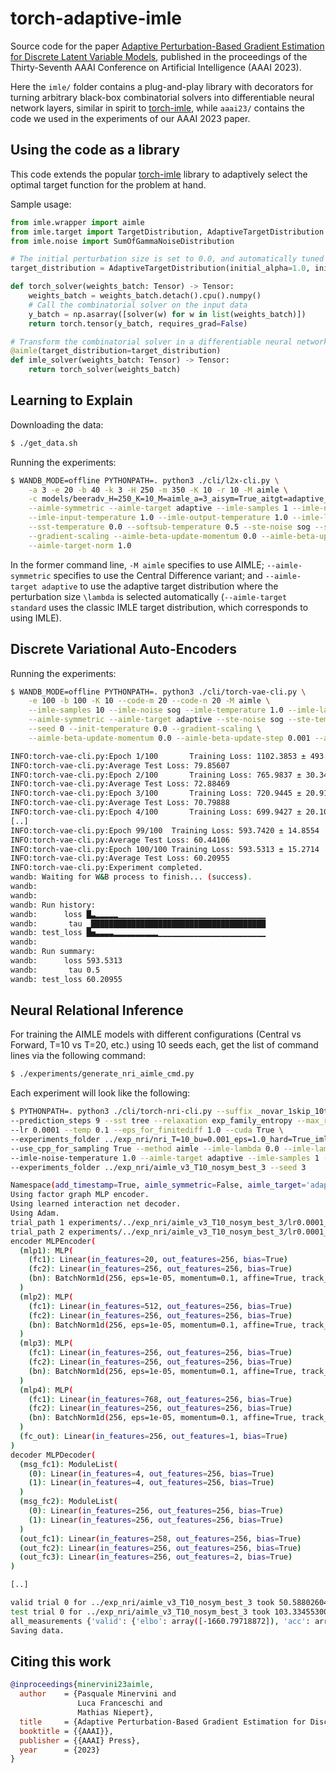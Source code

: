 # torch-adaptive-imle

Source code for the paper [Adaptive Perturbation-Based Gradient Estimation for Discrete Latent Variable Models](https://arxiv.org/abs/2209.04862), published in the proceedings of the Thirty-Seventh AAAI Conference on Artificial Intelligence (AAAI 2023).

Here the `imle/` folder contains a plug-and-play library with decorators for turning arbitrary black-box combinatorial solvers into differentiable neural network layers, similar in spirit to [torch-imle](https://github.com/uclnlp/torch-imle), while `aaai23/` contains the code we used in the experiments of our AAAI 2023 paper.

## Using the code as a library

This code extends the popular [torch-imle](https://github.com/uclnlp/torch-imle) library to adaptively select the optimal target function for the problem at hand.

Sample usage:

```python
from imle.wrapper import aimle
from imle.target import TargetDistribution, AdaptiveTargetDistribution
from imle.noise import SumOfGammaNoiseDistribution

# The initial perturbation size is set to 0.0, and automatically tuned by the model during training
target_distribution = AdaptiveTargetDistribution(initial_alpha=1.0, initial_beta=0.0)

def torch_solver(weights_batch: Tensor) -> Tensor:
    weights_batch = weights_batch.detach().cpu().numpy()
    # Call the combinatorial solver on the input data
    y_batch = np.asarray([solver(w) for w in list(weights_batch)])
    return torch.tensor(y_batch, requires_grad=False)

# Transform the combinatorial solver in a differentiable neural network layer by adding a simple annotation
@aimle(target_distribution=target_distribution)
def imle_solver(weights_batch: Tensor) -> Tensor:
    return torch_solver(weights_batch)
```

## Learning to Explain

Downloading the data:

```bash
$ ./get_data.sh
```

Running the experiments:

```bash
$ WANDB_MODE=offline PYTHONPATH=. python3 ./cli/l2x-cli.py \
    -a 3 -e 20 -b 40 -k 3 -H 250 -m 350 -K 10 -r 10 -M aimle \
    -c models/beeradv_H=250_K=10_M=aimle_a=3_aisym=True_aitgt=adaptive_b=40_bm=0.0_bu=0.0001_e=20_ilmd=0.0_inoise=gumbel_ismp=1_itmp=1.0_k=3_m=350_r=10_scale=True_sst_temp=0.0_ssub_tmp=0.5_ste_noise=sog_ste_tmp=0.0_tn=1.0.pt \
    --aimle-symmetric --aimle-target adaptive --imle-samples 1 --imle-noise gumbel \
    --imle-input-temperature 1.0 --imle-output-temperature 1.0 --imle-lambda 0.0 \
    --sst-temperature 0.0 --softsub-temperature 0.5 --ste-noise sog --ste-temperature 0.0 \
    --gradient-scaling --aimle-beta-update-momentum 0.0 --aimle-beta-update-step 0.0001 \
    --aimle-target-norm 1.0
```

In the former command line, `-M aimle` specifies to use AIMLE; `--aimle-symmetric` specifies to use the Central Difference variant; and `--aimle-target adaptive` to use the adaptive target distribution where the perturbation size `\lambda` is selected automatically (`--aimle-target standard` uses the classic IMLE target distribution, which corresponds to using IMLE).

## Discrete Variational Auto-Encoders

Running the experiments:

```bash
$ WANDB_MODE=offline PYTHONPATH=. python3 ./cli/torch-vae-cli.py \
    -e 100 -b 100 -K 10 --code-m 20 --code-n 20 -M aimle \
    --imle-samples 10 --imle-noise sog --imle-temperature 1.0 --imle-lambda 0.0 \
    --aimle-symmetric --aimle-target adaptive --ste-noise sog --ste-temperature 0.0 \
    --seed 0 --init-temperature 0.0 --gradient-scaling \
    --aimle-beta-update-momentum 0.0 --aimle-beta-update-step 0.001 --aimle-target-norm 10.0

INFO:torch-vae-cli.py:Epoch 1/100       Training Loss: 1102.3853 ± 493.7140     Temperature: 0.00000    Beta: 0.60000
INFO:torch-vae-cli.py:Average Test Loss: 79.85607
INFO:torch-vae-cli.py:Epoch 2/100       Training Loss: 765.9837 ± 30.3491       Temperature: 0.50000    Beta: 1.05800
INFO:torch-vae-cli.py:Average Test Loss: 72.88469
INFO:torch-vae-cli.py:Epoch 3/100       Training Loss: 720.9445 ± 20.9125       Temperature: 0.50000    Beta: 1.05600
INFO:torch-vae-cli.py:Average Test Loss: 70.79888
INFO:torch-vae-cli.py:Epoch 4/100       Training Loss: 699.9427 ± 20.1001       Temperature: 0.50000    Beta: 1.06400
[..]
INFO:torch-vae-cli.py:Epoch 99/100	Training Loss: 593.7420 ± 14.8554	Temperature: 0.50000	Beta: 0.29800
INFO:torch-vae-cli.py:Average Test Loss: 60.44106
INFO:torch-vae-cli.py:Epoch 100/100	Training Loss: 593.5313 ± 15.2714	Temperature: 0.50000	Beta: 0.27000
INFO:torch-vae-cli.py:Average Test Loss: 60.20955
INFO:torch-vae-cli.py:Experiment completed.
wandb: Waiting for W&B process to finish... (success).
wandb:                                                                                
wandb: 
wandb: Run history:
wandb:      loss █▃▂▂▂▂▂▁▁▁▁▁▁▁▁▁▁▁▁▁▁▁▁▁▁▁▁▁▁▁▁▁▁▁▁▁▁▁▁▁
wandb:       tau ▁███████████████████████████████████████
wandb: test_loss █▅▃▃▃▃▂▂▂▂▂▂▂▂▂▂▁▁▁▁▁▁▁▁▁▁▁▁▁▁▁▁▁▁▁▁▁▁▁▁
wandb: 
wandb: Run summary:
wandb:      loss 593.5313
wandb:       tau 0.5
wandb: test_loss 60.20955
```

## Neural Relational Inference

For training the AIMLE models with different configurations (Central vs Forward, T=10 vs T=20, etc.) using 10 seeds each, get the list of command lines via the following command:

```bash
$ ./experiments/generate_nri_aimle_cmd.py
```

Each experiment will look like the following:

```bash
$ PYTHONPATH=. python3 ./cli/torch-nri-cli.py --suffix _novar_1skip_10t_1r_graph10 --timesteps 10 \
--prediction_steps 9 --sst tree --relaxation exp_family_entropy --max_range 15 --symmeterize_logits True \
--lr 0.0001 --temp 0.1 --eps_for_finitediff 1.0 --cuda True \
--experiments_folder ../exp_nri/nri_T=10_bu=0.001_eps=1.0_hard=True_imle_samples=1_lmbda=0.0_lr=0.0001_method=aimle_noise=sog_noise_temp=1.0_scaling=False_sst=tree_symmetric=False_target=adaptive_temp=0.1 \
--use_cpp_for_sampling True --method aimle --imle-lambda 0.0 --imle-lambda-update-step 0.001 --imle-noise sog \
--imle-noise-temperature 1.0 --aimle-target adaptive --imle-samples 1 --hard True --st True \
--experiments_folder ../exp_nri/aimle_v3_T10_nosym_best_3 --seed 3

Namespace(add_timestamp=True, aimle_symmetric=False, aimle_target='adaptive', batch_size=128, cuda=False, dec_weight_decay=0.0, decoder_dropout=0.0, decoder_hidden=256, dims=2, edge_metric_num_samples=1, edge_types=2, ema_for_loss=0.99, enc_weight_decay=0.0, encoder_dropout=0.0, encoder_hidden=256, eps_for_finitediff=1.0, eval_batch_size=100, eval_edge_metric_bs=10000, eval_every=500, experiment_name=None, experiments_folder='../exp_nri/aimle_v3_T10_nosym_best_3', factor=True, gamma=0.5, gradient_scaling=False, hard=True, imle_lambda=0.0, imle_lambda_update_step=0.001, imle_noise='sog', imle_noise_temperature=1.0, imle_samples=1, log_edge_metric_train=False, log_edge_metric_val=True, lr=0.0001, lr_decay=200, max_range=15.0, max_steps=None, method='aimle', mode='eval', num_iterations=50000, num_rounds=1, num_samples=1, num_vertices=10, prediction_steps=9, reinforce_baseline='ema', relaxation='exp_family_entropy', save_best_model=True, seed=3, skip_first=False, sst='tree', st=True, suffix='_novar_1skip_10t_1r_graph10', symmeterize_logits=True, temp=0.1, timesteps=10, use_cpp_for_edge_metric=False, use_cpp_for_sampling=True, use_gumbels_for_kl=True, use_nvil=False, use_reinforce=False, var=5e-05, verbose=False)
Using factor graph MLP encoder.
Using learned interaction net decoder.
Using Adam.
trial_path 1 experiments/../exp_nri/aimle_v3_T10_nosym_best_3/lr0.0001_temp0.1_encwd0.0_decwd0.0_3 True
trial_path 2 experiments/../exp_nri/aimle_v3_T10_nosym_best_3/lr0.0001_temp0.1_encwd0.0_decwd0.0_3/train_and_val_measurements.pkl True
encoder MLPEncoder(
  (mlp1): MLP(
    (fc1): Linear(in_features=20, out_features=256, bias=True)
    (fc2): Linear(in_features=256, out_features=256, bias=True)
    (bn): BatchNorm1d(256, eps=1e-05, momentum=0.1, affine=True, track_running_stats=True)
  )
  (mlp2): MLP(
    (fc1): Linear(in_features=512, out_features=256, bias=True)
    (fc2): Linear(in_features=256, out_features=256, bias=True)
    (bn): BatchNorm1d(256, eps=1e-05, momentum=0.1, affine=True, track_running_stats=True)
  )
  (mlp3): MLP(
    (fc1): Linear(in_features=256, out_features=256, bias=True)
    (fc2): Linear(in_features=256, out_features=256, bias=True)
    (bn): BatchNorm1d(256, eps=1e-05, momentum=0.1, affine=True, track_running_stats=True)
  )
  (mlp4): MLP(
    (fc1): Linear(in_features=768, out_features=256, bias=True)
    (fc2): Linear(in_features=256, out_features=256, bias=True)
    (bn): BatchNorm1d(256, eps=1e-05, momentum=0.1, affine=True, track_running_stats=True)
  )
  (fc_out): Linear(in_features=256, out_features=1, bias=True)
)
decoder MLPDecoder(
  (msg_fc1): ModuleList(
    (0): Linear(in_features=4, out_features=256, bias=True)
    (1): Linear(in_features=4, out_features=256, bias=True)
  )
  (msg_fc2): ModuleList(
    (0): Linear(in_features=256, out_features=256, bias=True)
    (1): Linear(in_features=256, out_features=256, bias=True)
  )
  (out_fc1): Linear(in_features=258, out_features=256, bias=True)
  (out_fc2): Linear(in_features=256, out_features=256, bias=True)
  (out_fc3): Linear(in_features=256, out_features=2, bias=True)
)

[..]

valid trial 0 for ../exp_nri/aimle_v3_T10_nosym_best_3 took 50.58802604675293s.
test trial 0 for ../exp_nri/aimle_v3_T10_nosym_best_3 took 103.33455300331116s.
all_measurements {'valid': {'elbo': array([-1660.79718872]), 'acc': array([0.8550089], dtype=float32), 'precision': array([0.6375222], dtype=float32), 'recall': array([0.6375222], dtype=float32)}, 'test': {'elbo': array([-1659.31648804]), 'acc': array([0.8546978], dtype=float32), 'precision': array([0.63674444], dtype=float32), 'recall': array([0.63674444], dtype=float32)}}
Saving data.
```

## Citing this work

```bibtex
@inproceedings{minervini23aimle,
  author    = {Pasquale Minervini and
               Luca Franceschi and
               Mathias Niepert},
  title     = {Adaptive Perturbation-Based Gradient Estimation for Discrete Latent Variable Models},
  booktitle = {{AAAI}},
  publisher = {{AAAI} Press},
  year      = {2023}
}
```
